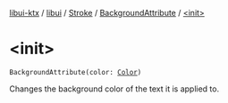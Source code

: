 [libui-ktx](../../../index.md) / [libui](../../index.md) / [Stroke](../index.md) / [BackgroundAttribute](index.md) / [&lt;init&gt;](./-init-.md)

# &lt;init&gt;

`BackgroundAttribute(color: `[`Color`](../-color/index.md)`)`

Changes the background color of the text it is applied to.

